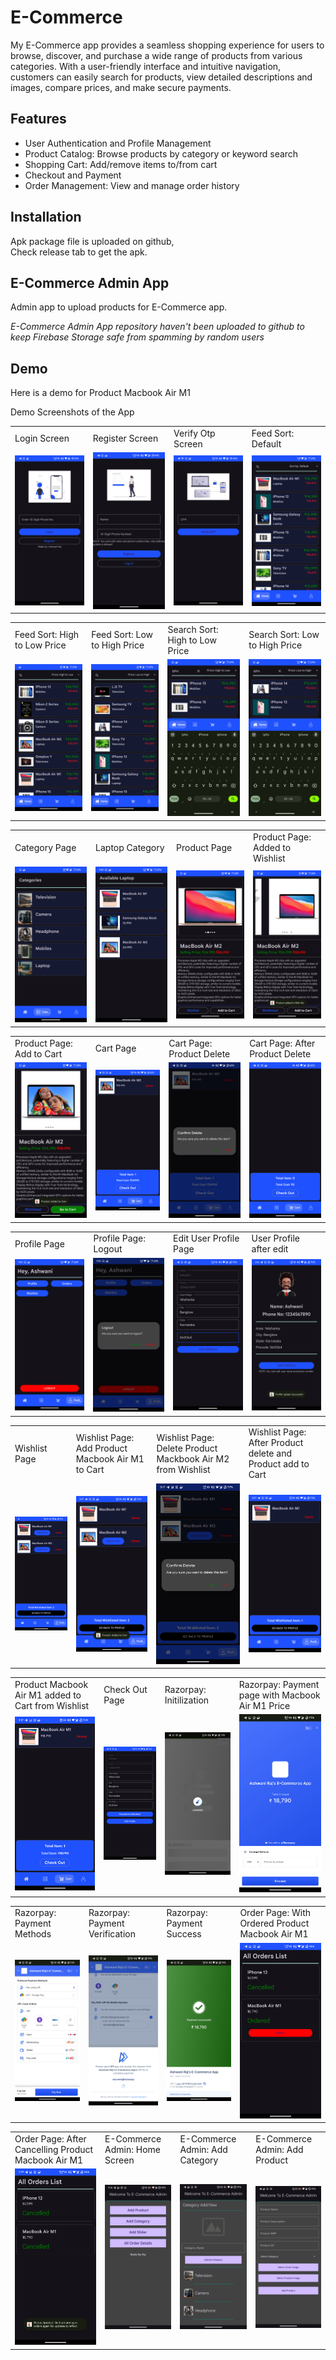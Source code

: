 # E-Commerce

My E-Commerce app provides a seamless shopping experience for users to browse, discover, and purchase a wide range of products from various categories. With a user-friendly interface and intuitive navigation, customers can easily search for products, view detailed descriptions and images, compare prices, and make secure payments.

## Features

- User Authentication and Profile Management
- Product Catalog: Browse products by category or keyword search
- Shopping Cart: Add/remove items to/from cart
- Checkout and Payment
- Order Management: View and manage order history

## Installation
Apk package file is uploaded on github,  
Check release tab to get the apk.

## E-Commerce Admin App

Admin app to upload products for E-Commerce app.   

*E-Commerce Admin App repository haven't been uploaded to github to keep Firebase Storage safe from spamming by random users*


## Demo
Here is a demo for Product Macbook Air M1

Demo Screenshots of the App

<p align="center" float="left">
<table>
  <tr>
    <td>Login Screen</td>
    <td>Register Screen</td>
    <td>Verify Otp Screen</td>
    <td>Feed Sort: Default</td>
  </tr>
  
  <tr>
    <td><img src="https://github.com/ashwanisanuraj/Images/blob/ecommerce/login-ecommerce.png" width="220"></td>
    <td><img src="https://github.com/ashwanisanuraj/Images/blob/ecommerce/register-ecommerce.png" width="220"></td>
    <td><img src="https://github.com/ashwanisanuraj/Images/blob/ecommerce/verifyotp-ecommerce.png" width="220"></td>
    <td><img src="https://github.com/ashwanisanuraj/Images/blob/ecommerce/feeddefault-ecommerce.png" width="220"></td>
  </tr>
</table>

<table>
  <tr>
    <td>Feed Sort: High to Low Price</td>
    <td>Feed Sort: Low to High Price</td>
    <td>Search Sort: High to Low Price</td>
    <td>Search Sort: Low to High Price</td>
  </tr>
  
  <tr>
    <td><img src="https://github.com/ashwanisanuraj/Images/blob/ecommerce/feedhightolow.png" width="220"></td>
    <td><img src="https://github.com/ashwanisanuraj/Images/blob/ecommerce/feedlowtohigh.png" width="220"></td>
    <td><img src="https://github.com/ashwanisanuraj/Images/blob/ecommerce/searchhightolow.png" width="220"></td>
    <td><img src="https://github.com/ashwanisanuraj/Images/blob/ecommerce/searchlowtohigh.png" width="220"></td>
  </tr>
</table>

<table>
  <tr>
    <td>Category Page</td>
    <td>Laptop Category</td>
    <td>Product Page</td>
    <td>Product Page: Added to Wishlist</td>
  </tr>
  
  <tr>
    <td><img src="https://github.com/ashwanisanuraj/Images/blob/ecommerce/category-ecommerce.png" width="220"></td>
    <td><img src="https://github.com/ashwanisanuraj/Images/blob/ecommerce/categorylaptop.png" width="220"></td>
    <td><img src="https://github.com/ashwanisanuraj/Images/blob/ecommerce/productdetail-ecommerce.png" width="220"></td>
    <td><img src="https://github.com/ashwanisanuraj/Images/blob/ecommerce/productaddedtowishlist.png" width="220"></td>
  </tr>
</table>

<table>
  <tr>
    <td>Product Page: Add to Cart</td>
    <td>Cart Page</td>
    <td>Cart Page: Product Delete</td>
    <td>Cart Page: After Product Delete</td>
  </tr>
  
  <tr>
    <td><img src="https://github.com/ashwanisanuraj/Images/blob/ecommerce/productaddedtocart.png" width="220"></td>
    <td><img src="https://github.com/ashwanisanuraj/Images/blob/ecommerce/cartwith1item.png" width="220"></td>
    <td><img src="https://github.com/ashwanisanuraj/Images/blob/ecommerce/cartdeleteitem.png" width="220"></td>
    <td><img src="https://github.com/ashwanisanuraj/Images/blob/ecommerce/cartempty.png" width="220"></td>
  </tr>
</table>

<table>
  <tr>
    <td>Profile Page</td>
    <td>Profile Page: Logout</td>
    <td>Edit User Profile Page</td>
    <td>User Profile after edit</td>
  </tr>
  
  <tr>
    <td><img src="https://github.com/ashwanisanuraj/Images/blob/ecommerce/profilepage-ecommerce.png" width="220"></td>
    <td><img src="https://github.com/ashwanisanuraj/Images/blob/ecommerce/profilelogout.png" width="220"></td>
    <td><img src="https://github.com/ashwanisanuraj/Images/blob/ecommerce/editprofile-ecommerce.png" width="220"></td>
    <td><img src="https://github.com/ashwanisanuraj/Images/blob/ecommerce/userprofile-ecommerce.png" width="220"></td>
  </tr>
</table>

<table>
  <tr>
    <td>Wishlist Page </td>
    <td>Wishlist Page: Add Product Macbook Air M1 to Cart</td>
    <td>Wishlist Page: Delete Product Mackbook Air M2 from Wishlist</td>
    <td>Wishlist Page: After Product delete and Product add to Cart</td>
  </tr>
  
  <tr>
    <td><img src="https://github.com/ashwanisanuraj/Images/blob/ecommerce/wishlist-ecommerce.png" width="220"></td>
    <td><img src="https://github.com/ashwanisanuraj/Images/blob/ecommerce/wishlistaddedtocart.png" width="220"></td>
    <td><img src="https://github.com/ashwanisanuraj/Images/blob/ecommerce/wishlistdeleteproduct.png" width="220"></td>
    <td><img src="https://github.com/ashwanisanuraj/Images/blob/ecommerce/wishlistafterproductaddedtocartanddelete.png" width="220"></td>
  </tr>
</table>

<table>
  <tr>
    <td>Product Macbook Air M1 added to Cart from Wishlist</td>
    <td>Check Out Page</td>
    <td>Razorpay: Initilization</td>
    <td>Razorpay: Payment page with Macbook Air M1 Price</td>
  </tr>
  
  <tr>
    <td><img src="https://github.com/ashwanisanuraj/Images/blob/ecommerce/productfromwishlisttocart.png" width="220"></td>
    <td><img src="https://github.com/ashwanisanuraj/Images/blob/ecommerce/checkoutaddress.png" width="220"></td>
    <td><img src="https://github.com/ashwanisanuraj/Images/blob/ecommerce/razorpay.png" width="220"></td>
    <td><img src="https://github.com/ashwanisanuraj/Images/blob/ecommerce/razorpaypaymentwithproductamount.png" width="220"></td>
  </tr>
</table>

<table>
  <tr>
    <td>Razorpay: Payment Methods</td>
    <td>Razorpay: Payment Verification</td>
    <td>Razorpay: Payment Success</td>
    <td>Order Page: With Ordered Product Macbook Air M1</td>
  </tr>
  
  <tr>
    <td><img src="https://github.com/ashwanisanuraj/Images/blob/ecommerce/razorpaypaymentmethods.png" width="220"></td>
    <td><img src="https://github.com/ashwanisanuraj/Images/blob/ecommerce/razorpaypaymentproceeded.png" width="220"></td>
    <td><img src="https://github.com/ashwanisanuraj/Images/blob/ecommerce/razorpaypaymentsuccess.png" width="220"></td>
    <td><img src="https://github.com/ashwanisanuraj/Images/blob/ecommerce/orderslistwithorderedproduct.png" width="220"></td>
  </tr>
</table>

<table>
  <tr>
   <td>Order Page: After Cancelling Product Macbook Air M1 </td>
   <td>E-Commerce Admin: Home Screen </td>
   <td>E-Commerce Admin: Add Category </td>
   <td>E-Commerce Admin: Add Product </td>
 </tr>
  
  <tr>
    <td><img src="https://github.com/ashwanisanuraj/Images/blob/ecommerce/orderlistordercancelled.png" width="220" ></td>
    <td><img src="https://github.com/ashwanisanuraj/Images/blob/main/adminapp_home.png" width="220" ></td>
    <td><img src="https://github.com/ashwanisanuraj/Images/blob/main/adminapp_addcategory.png" width="220" ></td>
    <td><img src="https://github.com/ashwanisanuraj/Images/blob/main/adminapp_addproduct.png" width="220" ></td>
  </tr>
</table>
</p>

